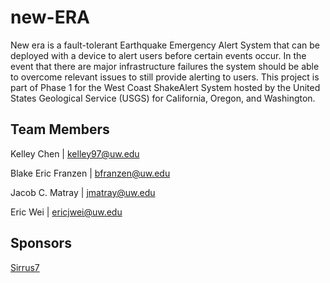 # new-ERA

New era is a fault-tolerant Earthquake Emergency Alert System that can be deployed with a device to alert users before certain events occur.
In the event that there are major infrastructure failures the system should be able to overcome relevant issues to still provide alerting to users.
This project is part of Phase 1 for the West Coast ShakeAlert System hosted by the United States Geological Service (USGS) for California, Oregon, and Washington. 

## Team Members

Kelley Chen | kelley97@uw.edu

Blake Eric Franzen | bfranzen@uw.edu

Jacob C. Matray | jmatray@uw.edu

Eric Wei | ericjwei@uw.edu

## Sponsors

[Sirrus7](https://www.sirrus7.com/)


